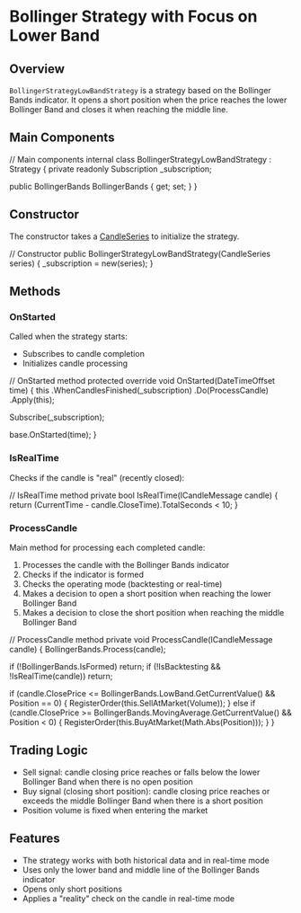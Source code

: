 # Bollinger Strategy with Focus on Lower Band

## Overview

`BollingerStrategyLowBandStrategy` is a strategy based on the Bollinger Bands indicator. It opens a short position when the price reaches the lower Bollinger Band and closes it when reaching the middle line.

## Main Components

// Main components
internal class BollingerStrategyLowBandStrategy : Strategy
{
   private readonly Subscription _subscription;

   public BollingerBands BollingerBands { get; set; }
}

## Constructor

The constructor takes a [CandleSeries](xref:StockSharp.Algo.Candles.CandleSeries) to initialize the strategy.

// Constructor
public BollingerStrategyLowBandStrategy(CandleSeries series)
{
   _subscription = new(series);
}

## Methods

### OnStarted

Called when the strategy starts:

- Subscribes to candle completion
- Initializes candle processing

// OnStarted method
protected override void OnStarted(DateTimeOffset time)
{
   this
       .WhenCandlesFinished(_subscription)
       .Do(ProcessCandle)
       .Apply(this);

   Subscribe(_subscription);

   base.OnStarted(time);
}

### IsRealTime

Checks if the candle is "real" (recently closed):

// IsRealTime method
private bool IsRealTime(ICandleMessage candle)
{
   return (CurrentTime - candle.CloseTime).TotalSeconds < 10;
}

### ProcessCandle

Main method for processing each completed candle:

1. Processes the candle with the Bollinger Bands indicator
2. Checks if the indicator is formed
3. Checks the operating mode (backtesting or real-time)
4. Makes a decision to open a short position when reaching the lower Bollinger Band
5. Makes a decision to close the short position when reaching the middle Bollinger Band

// ProcessCandle method
private void ProcessCandle(ICandleMessage candle)
{
   BollingerBands.Process(candle);

   if (!BollingerBands.IsFormed) return;
   if (!IsBacktesting && !IsRealTime(candle)) return;

   if (candle.ClosePrice <= BollingerBands.LowBand.GetCurrentValue() && Position == 0)
   {
       RegisterOrder(this.SellAtMarket(Volume));
   }
   else if (candle.ClosePrice >= BollingerBands.MovingAverage.GetCurrentValue() && Position < 0)
   {
       RegisterOrder(this.BuyAtMarket(Math.Abs(Position)));
   }
}

## Trading Logic

- Sell signal: candle closing price reaches or falls below the lower Bollinger Band when there is no open position
- Buy signal (closing short position): candle closing price reaches or exceeds the middle Bollinger Band when there is a short position
- Position volume is fixed when entering the market

## Features

- The strategy works with both historical data and in real-time mode
- Uses only the lower band and middle line of the Bollinger Bands indicator
- Opens only short positions
- Applies a "reality" check on the candle in real-time mode